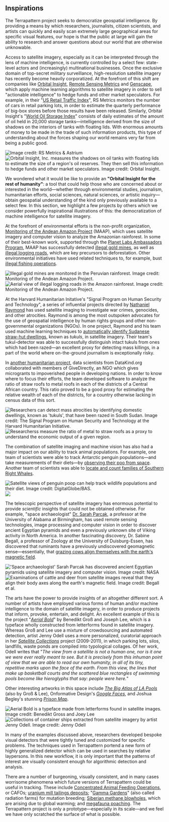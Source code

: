 ## Inspirations

The Terrapattern project seeks to democratize geospatial intelligence. By providing a means by which researchers, journalists, citizen scientists, and artists can quickly and easily scan extremely large geographical areas for specific visual features, our hope is that the public at large will gain the ability to research and answer questions about our world that are otherwise unknowable. 

Access to satellite imagery, especially as it can be interpreted through the lens of machine intelligence, is currently controlled by a select few: state-level actors and (increasingly) multinational businesses. Once the exclusive domain of top-secret military surveillance, high-resolution satellite imagery has recently become heavily corporatized. At the forefront of this shift are companies like [Orbital Insight](https://orbitalinsight.com/), [Remote Sensing Metrics](https://www.rsmetrics.com/) and [Genscape](http://www.genscape.com/), which apply machine learning algorithms to satellite imagery in order to sell "actionable intelligence" to hedge funds and other market speculators. For example, in their "[US Retail Traffic Index](https://orbitalinsight.com/solutions/us-retail-traffic-indices/)", RS Metrics monitors the number of cars in retail parking lots, in order to estimate the quarterly performance of big-box stores before those results have been released. Similarly, Orbital Insight's "[World Oil Storage Index](https://orbitalinsight.com/solutions/world-oil-storage-index/)" consists of daily estimates of the amount of oil held in 20,000 storage tanks&mdash;intelligence derived from the size of shadows on the interiors of tanks with floating lids. With enormous amounts of money to be made in the trade of such information products, this type of understanding about the forces shaping our world remains very far from being a public good.


<div class="container about-images">
    <div class="row">
        <div class="col-md-5 col-md-offset-1">
        	<img class="img-responsive" src="images/16x9_parking_lots_astrium.jpg" alt=" Image credit: RS Metrics & Astrium"/>
        </div>
        <div class="col-md-5">
        	<img class="img-responsive" src="images/16x9_oil_tanks_orbital_insight.jpg" alt="Orbital Insight, Inc. measures the shadows on oil tanks with floating lids to estimate the size of a region's oil reserves. They then sell this information to hedge funds and other market speculators. Image credit: Orbital Insight." />
        </div>
        <div class="col-md-1">
        </div>
    </div>
</div>


We wondered what it would be like to provide an **"Orbital Insight for the rest of humanity"**: a tool that could help those who are concerned about or interested in the world&mdash;whether through environmental studies, journalism, humanitarian efforts, social sciences, natural sciences, or artistic inquiry&mdash;obtain geospatial understanding of the kind only previously available to a select few. In this section, we highlight a few projects by others which we consider powerfully inspirational illustrations of this: the democratization of machine intelligence for satellite imagery.

At the forefront of environmental efforts is the non-profit organization, [Monitoring of the Andean Amazon Project](http://maaproject.org/en/) (MAAP), which uses satellite imagery and computer vision to analyze the Amazonian rainforest. In some of their best-known work, supported through the [Planet Labs Ambassadors Program](https://www.planet.com/impact/), MAAP has successfully detected [illegal gold mines](http://maaproject.org/2016/invasion-tambopata-3/), as well as [illegal logging roads](http://maaproject.org/2015/maap18-logroads/), which are key precursors to deforestation. Other environmental initiatives have used related techniques to, for example, bust [illegal fishing operations](http://news.nationalgeographic.com/2015/06/150615-skytruth-pirate-fishing-illegal-big-data-ocean-conservation/).

<div class="container about-images">
    <div class="row">
        <div class="col-md-5 col-md-offset-1">
			<img class="img-responsive" src="images/16x9_illegal_gold_mine_aca.jpg" alt="Illegal gold mines are monitored in the Peruvian rainforest. Image credit: Monitoring of the Andean Amazon Project."/>
        </div>
        <div class="col-md-5">
        	<img class="img-responsive" src="images/16x9_illegal_logging_roads_maap.jpg" alt="Aerial view of illegal logging roads in the Amazon rainforest. Image credit: Monitoring of the Andean Amazon Project." />
        </div>
        <div class="col-md-1">
        </div>
    </div>
</div>

At the Harvard Humanitarian Initative's "Signal Program on Human Security and Technology", a series of influential projects directed by [Nathaniel Raymond](https://en.wikipedia.org/wiki/Nathaniel_Raymond) has used satellite imaging to investigate war crimes, genocides, and other atrocities. Raymond is among the most outspoken advocates for the use of geospatial intelligence by human rights groups and other non-governmental organizations (NGOs). In one project, Raymond and his team used machine learning techniques to [automatically identify Sudanese straw-hut dwellings](http://hhi.harvard.edu/sites/default/files/publications/siig_ii_burned_tukuls_3.pdf), known as *tukuls*, in satellite imagery. Their team's tukul-detector was able to successfully distinguish intact tukuls from ones which had been razed&mdash;an excellent proxy for detecting mass killings, in a part of the world where on-the-ground journalism is exceptionally risky.

In [another humanitarian project](http://krvarshney.github.io/pubs/AbelsonVS_kdd2014.pdf), data scientists from DataKind.org collaborated with members of GiveDirectly, an NGO which gives microgrants to impoverished people in developing nations. In order to know where to focus their efforts, the team developed software to analyze the ratio of straw roofs to metal roofs in each of the districts of a Central African country. This ratio proved to be a good proxy for estimating the relative wealth of each of the districts, for a country otherwise lacking in census data of this sort. 


<div class="container about-images">
    <div class="row">
        <div class="col-md-5 col-md-offset-1">
			<img class="img-responsive" src="images/16x9_tukul_detector_hhi.jpg" alt="Researchers can detect mass atrocities by identifying domestic dwellings, known as 'tukuls', that have been razed in South Sudan. Image credit: The Signal Program on Human Security and Technology at the Harvard Humanitarian Initiative." />
        </div>
        <div class="col-md-5">
			<img class="img-responsive" src="images/16x9_datakind.jpg" alt="Researcherss measure the ratio of metal to straw roofs as a proxy to understand the economic output of a given region." />
        </div>
        <div class="col-md-1">
        </div>
    </div>
</div>

The combination of satellite imaging and machine vision has also had a major impact on our ability to track animal populations. For example, one team of scientists were able to track Antarctic penguin populations&mdash;and take measurements of their diets&mdash;by [observing their poo from space](http://www.bbc.com/earth/story/20141210-surprising-use-of-penguin-poo). Another team of scientists was able to [locate and count families of Southern Right Whales](http://journals.plos.org/plosone/article?id=10.1371/journal.pone.0088655). 

<div class="container about-images">
    <div class="row">
        <div class="col-md-5 col-md-offset-1">
<img class="img-responsive" src="images/16x9_penguin_poop_digitalglobe.jpg" alt="Satellite views of penguin poop can help track wildlife populations and their diet. Image credit: DigitalGlobe/BAS." />
        </div>
        <div class="col-md-5">
<img class="img-responsive" src="images/16x9_right_whales_fretwell.jpg" "Processed satellite images of southern right whales. Image credit: Peter Fretwell et al." />
        </div>
        <div class="col-md-1">
        </div>
    </div>
</div>

The telescopic perspective of satellite imagery has enormous potential to provide *scientific* insights that could not be obtained otherwise.  For example, "space archaeologist" [Dr. Sarah Parcak](http://www.wired.co.uk/magazine/archive/2014/12/start/scanning-the-past), a professor at the University of Alabama at Birmingham, has used remote sensing technologies, image processing and computer vision in order to discover ancient Egyptian pyramids and even a previously unknown site of Viking activity in North America. In another fascinating discovery, Dr. Sabine Begall, a professor of Zoology at the University of Duisburg-Essen, has discovered that ruminants have a previously undiscovered geomagnetic sense&mdash;essentially, that [grazing cows align themselves with the earth's magnetic field](http://www.pnas.org/content/early/2008/08/22/0803650105). 


<div class="container about-images">
    <div class="row">
        <div class="col-md-5 col-md-offset-1">
<img class="img-responsive" src="images/16x9_parcak_space_archaeology_nasa.jpg" alt="'Space archaeologist' Sarah Parcak has discovered ancient Egyptian pyramids using satellite imagery and computer vision. Image credit: NASA" />
        </div>
        <div class="col-md-5">
<img class="img-responsive" src="images/16x9_magnetic_deer_alignment_begall.png" alt="Examinations of cattle and deer from satellite images reveal that they align their body axes along the earth's magnetic field. Image credit: Begall et al." />
        </div>
        <div class="col-md-1">
        </div>
    </div>
</div>

The arts have the power to provide insights of an altogether different sort.  A number of artists have employed various forms of human and/or machine intelligence to the domain of satellite imagery, in order to produce projects that inform, provoke, entertain, and delight. An excellent example of this is the project "[*Aerial Bold*](http://type.aerial-bold.com/tw/)" by Benedikt Gro&#223; and Joseph Lee, which is a typeface wholly constructed from letterforms found in satellite imagery. Whereas Gro&#223; and Lee use a mixture of crowdsourcing and automated detection, artist Jenny Odell uses a more personalized, curatorial approach in her [*Satellite Collections*](http://www.jennyodell.com/satellite.html) project (2009-2011), in which parking lots, silos, landfills, waste ponds are compiled into typological collages. Of her work, Odell writes that "*The view from a satellite is not a human one, nor is it one we were ever really meant to see. But it is precisely from this inhuman point of view that we are able to read our own humanity, in all of its tiny, repetitive marks upon the face of the earth. From this view, the lines that make up basketball courts and the scattered blue rectangles of swimming pools become like hieroglyphs that say: people were here.*"

Other interesting artworks in this space include [*The Big Atlas of LA Pools*](http://benedikt-gross.de/log/2013/06/the-big-atlas-of-la-pools/) (also by Gro&#223; & Lee), Onformative Design's [*Google Faces*](http://onformative.com/work/google-faces?p=lab/googlefaces/), and Joshua Begley's stunning [*Prison Map*](http://prisonmap.com).


<div class="container about-images">
    <div class="row">
        <div class="col-md-5 col-md-offset-1">
<img class="img-responsive" src="images/16x9_aerial_bold_benedikt_gross.jpg" alt="Aerial Bold is a typeface made from letterforms found in satellite images. Image credit: Benedikt Gross and Joey Lee" />
        </div>
        <div class="col-md-5">
<img class="img-responsive" src="images/16x9_odell_container_ships.jpg" alt="Collections of container ships extracted from satellite imagery by artist Jenny Odell. Image credit: Jenny Odell" />
        </div>
        <div class="col-md-1">
        </div>
    </div>
</div>

In many of the examples discussed above, researchers developed bespoke visual detectors that were tightly tuned and customized for specific problems. The techniques used in Terrapattern portend a new form of highly generalized detector which can be used in searches by relative laypersons. In this new workflow, it is only important that the patterns of interest are visually consistent enough for algorithmic detection and analysis.

There are a number of burgeoning, visually consistent, and in many cases worrisome phenomena which future versions of Terrapattern could be useful in tracking. These include [Concentrated Animal Feeding Operations](http://www.wired.com/2013/09/mishka-henner-factory-farms/), or CAFOs; [uranium mill tailings deposits](http://clui.org/ludb/site/ambrosia-lake-uranium-tailings-pile); "[Gamma Gardens](http://pruned.blogspot.com/2011/04/atomic-gardens.html)" (also called radiation farms) for mutation breeding; [Siberian methane blowholes](http://news.nationalgeographic.com/news/2015/02/150227-siberia-mystery-holes-craters-pingos-methane-hydrates-science/), which are arising due to global warming; and [megafauna poaching](http://news.nationalgeographic.com/news/2014/08/140818-elephants-africa-poaching-cites-census/). The Terrapattern project is only a prototype&mdash;especially in its scale&mdash;and we feel we have only scratched the surface of what is possible. 